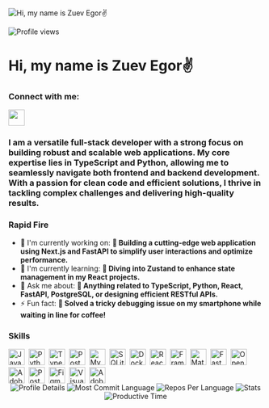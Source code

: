 ![Hi, my name is Zuev Egor✌️](https://i.ytimg.com/vi/Bv1aZg4h9Q0/maxresdefault.jpg)

![Profile views](https://komarev.com/ghpvc/?username=Konaisya&label=Profile%20views&color=0e75b6&style=flat)

<div id="toc">
  <ul align="left" style="list-style: none">
    <summary>
      <h1>
        Hi, my name is Zuev Egor✌️
      </h1>
    </summary>
  </ul>
</div>

**<h3 align="left">Connect with me:</h3>** 
<p align="left"><a href="https://github.com/Konaisya" target="_blank"><img src="https://img.shields.io/badge/GitHub-100000?style=for-the-badge&logo=github&logoColor=white" height="32" style="margin-right: 4px"></a></p>

 **<h3 align="left">I am a versatile full-stack developer with a strong focus on building robust and scalable web applications. My core expertise lies in TypeScript and Python, allowing me to seamlessly navigate both frontend and backend development. With a passion for clean code and efficient solutions, I thrive in tackling complex challenges and delivering high-quality results.</h3>**

**<h3 align="left">Rapid Fire</h3>**

- 💼 I'm currently working on: **🚀 Building a cutting-edge web application using Next.js and FastAPI to simplify user interactions and optimize performance.**
- 🌱 I'm currently learning: **📖 Diving into Zustand to enhance state management in my React projects.**
- 💬 Ask me about: **🔧 Anything related to TypeScript, Python, React, FastAPI, PostgreSQL, or designing efficient RESTful APIs.**
- ⚡ Fun fact: **🤔 Solved a tricky debugging issue on my smartphone while waiting in line for coffee!**

 **<h3 align="left">Skills</h3>**

<div style="display: flex; flex-wrap: wrap; gap: 4px; justify-content: left;"><img src="https://img.shields.io/badge/JavaScript-F7DF1C?logo=javascript&logoColor=white" height="32" alt="JavaScript" style="margin-right: 4px"> <img src="https://img.shields.io/badge/Python-306998?logo=python&logoColor=white" height="32" alt="Python" style="margin-right: 4px"> <img src="https://img.shields.io/badge/TypeScript-3178C6?logo=typescript&logoColor=white" height="32" alt="TypeScript" style="margin-right: 4px"> <img src="https://img.shields.io/badge/PostgreSQL-316192?logo=postgresql&logoColor=white" height="32" alt="PostgreSQL" style="margin-right: 4px"> <img src="https://img.shields.io/badge/MySQL-4479A1?logo=mysql&logoColor=white" height="32" alt="MySQL" style="margin-right: 4px"> <img src="https://img.shields.io/badge/SQLite-003B57?logo=sqlite&logoColor=white" height="32" alt="SQLite" style="margin-right: 4px"> <img src="https://img.shields.io/badge/Docker-2496ED?logo=docker&logoColor=white" height="32" alt="Docker" style="margin-right: 4px"> <img src="https://img.shields.io/badge/React-20232A?logo=react&logoColor=61DAFB" height="32" alt="React" style="margin-right: 4px"> <img src="https://img.shields.io/badge/Framer_Motion-0085FF?logo=framer&logoColor=white" height="32" alt="Framer Motion" style="margin-right: 4px"> <img src="https://img.shields.io/badge/Material_UI-007FFF?logo=material-ui&logoColor=white" height="32" alt="Material-UI" style="margin-right: 4px"> <img src="https://img.shields.io/badge/FastAPI-009688?logo=fastapi&logoColor=white" height="32" alt="FastAPI" style="margin-right: 4px"> <img src="https://img.shields.io/badge/OpenAI-412991?logo=openai&logoColor=white" height="32" alt="OpenAI" style="margin-right: 4px"> <img src="https://img.shields.io/badge/Adobe_Premiere_Pro-9999FF?logo=adobe-premiere-pro&logoColor=white" height="32" alt="Adobe Premiere Pro" style="margin-right: 4px"> <img src="https://img.shields.io/badge/Postman-FF6C37?logo=postman&logoColor=white" height="32" alt="Postman" style="margin-right: 4px"> <img src="https://img.shields.io/badge/Figma-F24E1E?logo=figma&logoColor=white" height="32" alt="Figma" style="margin-right: 4px"> <img src="https://img.shields.io/badge/Visual_Studio_Code-007ACC?logo=visual-studio-code&logoColor=white" height="32" alt="Visual Studio Code" style="margin-right: 4px"> <img src="https://img.shields.io/badge/Adobe_After_Effects-9999FF?logo=adobe-after-effects&logoColor=white" height="32" alt="Adobe After Effects" style="margin-right: 4px"></div>


<div align="center">
  <img src="https://github-profile-summary-cards.vercel.app/api/cards/profile-details?username=Konaisya&theme=2077" alt="Profile Details">
  <img src="https://github-profile-summary-cards.vercel.app/api/cards/most-commit-language?username=Konaisya&theme=2077" alt="Most Commit Language">
  <img src="https://github-profile-summary-cards.vercel.app/api/cards/repos-per-language?username=Konaisya&theme=2077" alt="Repos Per Language">
  <img src="https://github-profile-summary-cards.vercel.app/api/cards/stats?username=Konaisya&theme=2077" alt="Stats">
  <img src="https://github-profile-summary-cards.vercel.app/api/cards/productive-time?username=Konaisya&theme=2077" alt="Productive Time">
</div>
